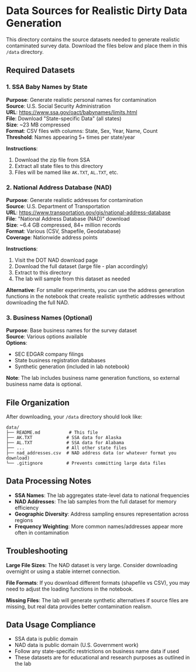 # Data Sources for Realistic Dirty Data Generation

This directory contains the source datasets needed to generate realistic contaminated survey data. Download the files below and place them in this `/data` directory.

## Required Datasets

### 1. SSA Baby Names by State
**Purpose**: Generate realistic personal names for contamination  
**Source**: U.S. Social Security Administration  
**URL**: https://www.ssa.gov/oact/babynames/limits.html  
**File**: Download "State-specific Data" (all states)  
**Size**: ~23 MB compressed  
**Format**: CSV files with columns: State, Sex, Year, Name, Count  
**Threshold**: Names appearing 5+ times per state/year  

**Instructions**:
1. Download the zip file from SSA
2. Extract all state files to this directory
3. Files will be named like `AK.TXT`, `AL.TXT`, etc.

### 2. National Address Database (NAD)
**Purpose**: Generate realistic addresses for contamination  
**Source**: U.S. Department of Transportation  
**URL**: https://www.transportation.gov/gis/national-address-database  
**File**: "National Address Database (NAD)" download  
**Size**: ~6.4 GB compressed, 84+ million records  
**Format**: Various (CSV, Shapefile, Geodatabase)  
**Coverage**: Nationwide address points  

**Instructions**:
1. Visit the DOT NAD download page
2. Download the full dataset (large file - plan accordingly)
3. Extract to this directory
4. The lab will sample from this dataset as needed

**Alternative**: For smaller experiments, you can use the address generation functions in the notebook that create realistic synthetic addresses without downloading the full NAD.

### 3. Business Names (Optional)
**Purpose**: Base business names for the survey dataset  
**Source**: Various options available  
**Options**:
- SEC EDGAR company filings
- State business registration databases  
- Synthetic generation (included in lab notebook)

**Note**: The lab includes business name generation functions, so external business name data is optional.

## File Organization

After downloading, your `/data` directory should look like:
```
data/
├── README.md           # This file
├── AK.TXT             # SSA data for Alaska
├── AL.TXT             # SSA data for Alabama
├── ...                # All other state files
├── nad_addresses.csv  # NAD address data (or whatever format you download)
└── .gitignore         # Prevents committing large data files
```

## Data Processing Notes

- **SSA Names**: The lab aggregates state-level data to national frequencies
- **NAD Addresses**: The lab samples from the full dataset for memory efficiency  
- **Geographic Diversity**: Address sampling ensures representation across regions
- **Frequency Weighting**: More common names/addresses appear more often in contamination

## Troubleshooting

**Large File Sizes**: The NAD dataset is very large. Consider downloading overnight or using a stable internet connection.

**File Formats**: If you download different formats (shapefile vs CSV), you may need to adjust the loading functions in the notebook.

**Missing Files**: The lab will generate synthetic alternatives if source files are missing, but real data provides better contamination realism.

## Data Usage Compliance

- SSA data is public domain
- NAD data is public domain (U.S. Government work)
- Follow any state-specific restrictions on business name data if used
- These datasets are for educational and research purposes as outlined in the lab